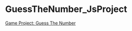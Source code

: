 # GuessTheNumber_JsProject
[Game Project: Guess The Number](https://www.google.com](https://mesbah-m-13.github.io/GuessTheNumber_JsProject/)https://mesbah-m-13.github.io/GuessTheNumber_JsProject/)
